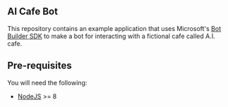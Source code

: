 ## AI Cafe Bot

This repository contains an example application that uses Microsoft's [Bot Builder SDK](https://github.com/Microsoft/BotBuilder) to make a bot for interacting with a fictional cafe called A.I. cafe.

## Pre-requisites

You will need the following:

- [NodeJS](https://nodejs.org/en/download/) >= 8